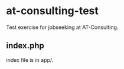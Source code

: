 # at-consulting-test
Test exercise for jobseeking at AT-Consulting.

## index.php
index file is in app/.